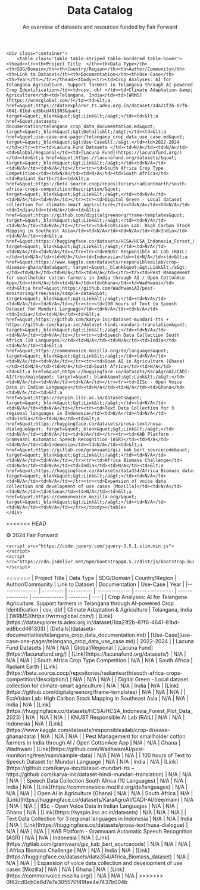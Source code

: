 
<!DOCTYPE html>
<html lang="en">
<head>
    <meta charset="UTF-8">
    <meta name="viewport" content="width=device-width, initial-scale=1.0">
    <link rel="stylesheet" href="styles.css">
    <title>Data Catalog</title>
    <!-- Link to Bootstrap for styling -->
    <link rel="stylesheet" href="https://maxcdn.bootstrapcdn.com/bootstrap/4.5.2/css/bootstrap.min.css">
    <!-- Optional: Link to Font Awesome for icons -->
    <link rel="stylesheet" href="https://cdnjs.cloudflare.com/ajax/libs/font-awesome/5.15.3/css/all.min.css">
</head>
<body>
    <header class="bg-primary text-white p-4 mb-4">
        <div class="container">
            <h1>Data Catalog</h1>
            <p>An overview of datasets and resources funded by Fair Forward</p>
        </div>
    </header>

    <div class="container">
        <table class='table table-striped table-bordered table-hover'><thead><tr><th>Project Title  </th><th>Data Type</th><th>SDG/Domain</th><th>Country/Region</th><th>Author/Community</th><th>Link to Dataset</th><th>Documentation</th><th>Use-Case</th><th>Year</th></tr></thead><tbody><tr><td>Crop Analyses: AI for Telangana Agriculture. Support farmers in Telangana through AI-powered  Crop Identification</td><td>csv, dbf </td><td>Climate Adaptation &amp; Agriculture</td><td>Telangana, India</td><td>[WRMS](https://wrmsglobal.com/)</td><td>&lt;a href=&quot;https://dataexplorer.ts.adex.org.in/dataset/1da21f2b-87f6-4641-81bd-ed6bcd461303&quot; target=&quot;_blank&quot;&gt;Link&lt;/a&gt;</td><td>&lt;a href=&quot;datasets-documentation/telangana_crop_data_documentation.md&quot; target=&quot;_blank&quot;&gt;Details&lt;/a&gt;</td><td>&lt;a href=&quot;use-case-one-pager/telangana_crop_data_use_case.md&quot; target=&quot;_blank&quot;&gt;Use-Case&lt;/a&gt;</td><td>2022-2024 </td></tr><tr><td>Lacuna Fund Datasets </td><td>N/A</td><td>N/A</td><td>Global/Regional</td><td>[Lacuna Fund](https://lacunafund.org/)</td><td>&lt;a href=&quot;https://lacunafund.org/datasets/&quot; target=&quot;_blank&quot;&gt;Link&lt;/a&gt;</td><td>N/A</td><td>N/A</td><td>N/A</td></tr><tr><td>South Africa Crop Type Competition</td><td>N/A</td><td>N/A</td><td>South Africa</td><td>Radiant Earth</td><td>&lt;a href=&quot;https://beta.source.coop/repositories/radiantearth/south-africa-crops-competition/description/&quot; target=&quot;_blank&quot;&gt;Link&lt;/a&gt;</td><td>N/A</td><td>N/A</td><td>N/A</td></tr><tr><td>Digital Green - Local dataset collection for climate-smart agriculture</td><td>N/A</td><td>N/A</td><td>India</td><td>N/A</td><td>&lt;a href=&quot;https://github.com/digitalgreenorg/frame-templates&quot; target=&quot;_blank&quot;&gt;Link&lt;/a&gt;</td><td>N/A</td><td>N/A</td><td>N/A</td></tr><tr><td>EcoVision Lab: High Carbon Stock Mapping in Southeast Asia</td><td>N/A</td><td>N/A</td><td>India</td><td>N/A</td><td>&lt;a href=&quot;https://huggingface.co/datasets/HCSA/HCSA_Indonesia_Forest_Plot_Data_2023&quot; target=&quot;_blank&quot;&gt;Link&lt;/a&gt;</td><td>N/A</td><td>N/A</td><td>N/A</td></tr><tr><td>KNUST Responsible AI Lab (RAIL)</td><td>N/A</td><td>N/A</td><td>Indonesia</td><td>N/A</td><td>&lt;a href=&quot;https://www.kaggle.com/datasets/responsibleailab/crop-disease-ghana/data&quot; target=&quot;_blank&quot;&gt;Link&lt;/a&gt;</td><td>N/A</td><td>N/A</td><td>N/A</td></tr><tr><td>Pest Management for smallholder cotton farmers in India through AI / Open CottonAce App</td><td>N/A</td><td>N/A</td><td>Ghana</td><td>Wadhwani</td><td>&lt;a href=&quot;https://github.com/WadhwaniAI/pest-monitoring/tree/main/sample-data&quot; target=&quot;_blank&quot;&gt;Link&lt;/a&gt;</td><td>N/A</td><td>N/A</td><td>N/A</td></tr><tr><td>100 hours of Text to Speech Dataset for Mundari Language</td><td>N/A</td><td>N/A</td><td>India</td><td>N/A</td><td>&lt;a href=&quot;https://github.com/karya-inc/dataset-mundari-tts + https://github.com/karya-inc/dataset-hindi-mundari-translation&quot; target=&quot;_blank&quot;&gt;Link&lt;/a&gt;</td><td>N/A</td><td>N/A</td><td>N/A</td></tr><tr><td>Speech Data Collection South Africa (10 Languages)</td><td>N/A</td><td>N/A</td><td>India</td><td>N/A</td><td>&lt;a href=&quot;https://commonvoice.mozilla.org/de/languages&quot; target=&quot;_blank&quot;&gt;Link&lt;/a&gt;</td><td>N/A</td><td>N/A</td><td>N/A</td></tr><tr><td>Open AI in Agriculture (Ghana)</td><td>N/A</td><td>N/A</td><td>South Africa</td><td>N/A</td><td>&lt;a href=&quot;https://huggingface.co/datasets/KaraAgroAI/CADI-AI/tree/main&quot; target=&quot;_blank&quot;&gt;Link&lt;/a&gt;</td><td>N/A</td><td>N/A</td><td>N/A</td></tr><tr><td>IISc - Open Voice Data in Indian Languages</td><td>N/A</td><td>N/A</td><td>Ghana</td><td>N/A</td><td>&lt;a href=&quot;https://syspin.iisc.ac.in/datasets&quot; target=&quot;_blank&quot;&gt;Link&lt;/a&gt;</td><td>N/A</td><td>N/A</td><td>N/A</td></tr><tr><td>Text Data Collection for 3 regional languages in Indonesia</td><td>N/A</td><td>N/A</td><td>India</td><td>N/A</td><td>&lt;a href=&quot;https://huggingface.co/datasets/prosa-text/nusa-dialogue&quot; target=&quot;_blank&quot;&gt;Link&lt;/a&gt;</td><td>N/A</td><td>N/A</td><td>N/A</td></tr><tr><td>KAB Platform - Gramvaani Automatic Speech Recognition (ASR)</td><td>N/A</td><td>N/A</td><td>Indonesia</td><td>N/A</td><td>&lt;a href=&quot;https://gitlab.com/gramvaani/giz_kab_bert_sourcecode&quot; target=&quot;_blank&quot;&gt;Link&lt;/a&gt;</td><td>N/A</td><td>N/A</td><td>N/A</td></tr><tr><td>Africa Biomass Challenge</td><td>N/A</td><td>N/A</td><td>India</td><td>N/A</td><td>&lt;a href=&quot;https://huggingface.co/datasets/data354/Africa_Biomass_dataset&quot; target=&quot;_blank&quot;&gt;Link&lt;/a&gt;</td><td>N/A</td><td>N/A</td><td>N/A</td></tr><tr><td>Expansion of voice data collection and development of use cases [Mozilla]</td><td>N/A</td><td>N/A</td><td>Ghana</td><td>N/A</td><td>&lt;a href=&quot;https://commonvoice.mozilla.org/&quot; target=&quot;_blank&quot;&gt;Link&lt;/a&gt;</td><td>N/A</td><td>N/A</td><td>N/A</td></tr></tbody></table>
    </div>

<<<<<<< HEAD
    <footer class="bg-secondary text-white p-4 mt-4">
        <div class="container text-center">
            <p>&copy; 2024 Fair Forward</p>
        </div>
    </footer>

    <script src="https://code.jquery.com/jquery-3.5.1.slim.min.js"></script>
    <script src="https://cdn.jsdelivr.net/npm/bootstrap@4.5.2/dist/js/bootstrap.bundle.min.js"></script>
</body>
</html>
=======
| Project Title   | Data Type | SDG/Domain | Country/Region | Author/Community | Link to Dataset | Documentation | Use-Case | Year |
|--------------- | --------- | ---------- | -------------- | ---------------- | --------------- | ------------- | -------- | ----|
| Crop Analyses: AI for Telangana Agriculture. Support farmers in Telangana through AI-powered  Crop Identification | csv, dbf  | Climate Adaptation & Agriculture | Telangana, India | [WRMS](https://wrmsglobal.com/) | [Link](https://dataexplorer.ts.adex.org.in/dataset/1da21f2b-87f6-4641-81bd-ed6bcd461303) | [Details](datasets-documentation/telangana_crop_data_documentation.md) | [Use-Case](use-case-one-pager/telangana_crop_data_use_case.md) | 2022-2024  |
| Lacuna Fund Datasets  | N/A | N/A | Global/Regional | [Lacuna Fund](https://lacunafund.org/) | [Link](https://lacunafund.org/datasets/) | N/A | N/A | N/A |
| South Africa Crop Type Competition | N/A | N/A | South Africa | Radiant Earth | [Link](https://beta.source.coop/repositories/radiantearth/south-africa-crops-competition/description/) | N/A | N/A | N/A |
| Digital Green - Local dataset collection for climate-smart agriculture | N/A | N/A | India | N/A | [Link](https://github.com/digitalgreenorg/frame-templates) | N/A | N/A | N/A |
| EcoVision Lab: High Carbon Stock Mapping in Southeast Asia | N/A | N/A | India | N/A | [Link](https://huggingface.co/datasets/HCSA/HCSA_Indonesia_Forest_Plot_Data_2023) | N/A | N/A | N/A |
| KNUST Responsible AI Lab (RAIL) | N/A | N/A | Indonesia | N/A | [Link](https://www.kaggle.com/datasets/responsibleailab/crop-disease-ghana/data) | N/A | N/A | N/A |
| Pest Management for smallholder cotton farmers in India through AI / Open CottonAce App | N/A | N/A | Ghana | Wadhwani | [Link](https://github.com/WadhwaniAI/pest-monitoring/tree/main/sample-data) | N/A | N/A | N/A |
| 100 hours of Text to Speech Dataset for Mundari Language | N/A | N/A | India | N/A | [Link](https://github.com/karya-inc/dataset-mundari-tts + https://github.com/karya-inc/dataset-hindi-mundari-translation) | N/A | N/A | N/A |
| Speech Data Collection South Africa (10 Languages) | N/A | N/A | India | N/A | [Link](https://commonvoice.mozilla.org/de/languages) | N/A | N/A | N/A |
| Open AI in Agriculture (Ghana) | N/A | N/A | South Africa | N/A | [Link](https://huggingface.co/datasets/KaraAgroAI/CADI-AI/tree/main) | N/A | N/A | N/A |
| IISc - Open Voice Data in Indian Languages | N/A | N/A | Ghana | N/A | [Link](https://syspin.iisc.ac.in/datasets) | N/A | N/A | N/A |
| Text Data Collection for 3 regional languages in Indonesia | N/A | N/A | India | N/A | [Link](https://huggingface.co/datasets/prosa-text/nusa-dialogue) | N/A | N/A | N/A |
| KAB Platform - Gramvaani Automatic Speech Recognition (ASR) | N/A | N/A | Indonesia | N/A | [Link](https://gitlab.com/gramvaani/giz_kab_bert_sourcecode) | N/A | N/A | N/A |
| Africa Biomass Challenge | N/A | N/A | India | N/A | [Link](https://huggingface.co/datasets/data354/Africa_Biomass_dataset) | N/A | N/A | N/A |
| Expansion of voice data collection and development of use cases [Mozilla] | N/A | N/A | Ghana | N/A | [Link](https://commonvoice.mozilla.org/) | N/A | N/A | N/A |
>>>>>>> 0f62cd0cb0e6d7e7e305570f49fae4e7437b004b

